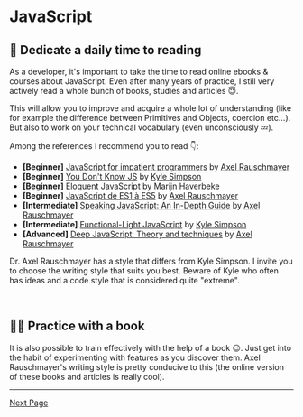 # JavaScript 

## 📕 Dedicate a daily time to reading

As a developer, it's important to take the time to read online ebooks & courses about JavaScript. Even after many years of practice, I still very actively read a whole bunch of books, studies and articles 😇.

This will allow you to improve and acquire a whole lot of understanding (like for example the difference between Primitives and Objects, coercion etc...). But also to work on your technical vocabulary (even unconsciously 💤).

Among the references I recommend you to read 👇:

- **[Beginner]** [JavaScript for impatient programmers](https://exploringjs.com/impatient-js/index.html) by [Axel Rauschmayer](http://dr-axel.de/)
- **[Beginner]** [You Don't Know JS](https://github.com/getify/You-Dont-Know-JS) by [Kyle Simpson](https://github.com/getify)
- **[Beginner]** [Eloquent JavaScript](https://eloquentjavascript.net/) by [Marijn Haverbeke](https://marijnhaverbeke.nl/)
- **[Beginner]** [JavaScript de ES1 à ES5](http://speakingjs.com/) by [Axel Rauschmayer](http://dr-axel.de/)
- **[Intermediate]** [Speaking JavaScript: An In-Depth Guide](https://github.com/getify/Functional-Light-JS/) by [Axel Rauschmayer](http://dr-axel.de/)
- **[Intermediate]** [Functional-Light JavaScript](https://github.com/getify/Functional-Light-JS/) by [Kyle Simpson](https://github.com/getify)
- **[Advanced]** [Deep JavaScript: Theory and techniques](https://exploringjs.com/deep-js/index.html) by [Axel Rauschmayer](http://dr-axel.de/)

Dr. Axel Rauschmayer has a style that differs from Kyle Simpson. I invite you to choose the writing style that suits you best. Beware of Kyle who often has ideas and a code style that is considered quite "extreme".

&nbsp;
## 📖📐 Practice with a book

It is also possible to train effectively with the help of a book 😉. Just get into the habit of experimenting with features as you discover them. Axel Rauschmayer's writing style is pretty conducive to this (the online version of these books and articles is really cool).

---

[Next Page](./challenge.md)